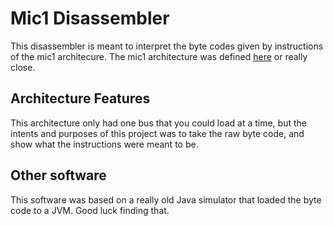 # Mic1 Disassembler


This disassembler is meant to interpret the byte codes given by instructions of the mic1 architecure. The mic1 architecture was defined [here](https://www.tjhsst.edu/~dhyatt/arch/mic1.html) or really close.

## Architecture Features

This architecture only had one bus that you could load at a time, but the intents and purposes of this project was to take the raw byte code, and show what the instructions were meant to be.


## Other software

This software was based on a really old Java simulator that loaded the byte code to a JVM. Good luck finding that.
